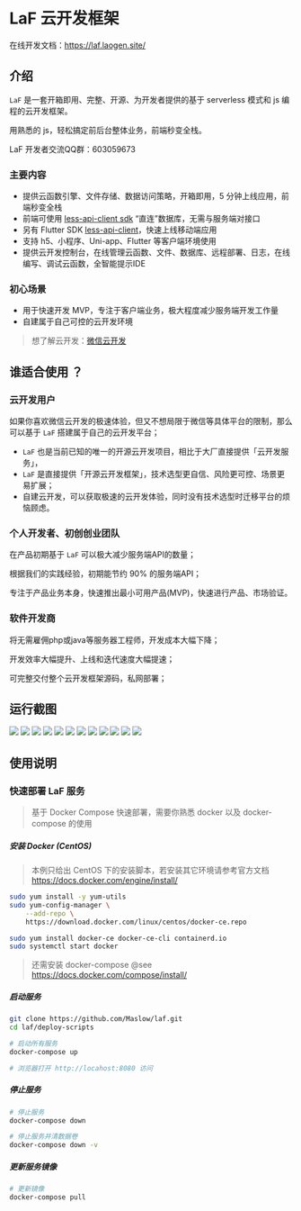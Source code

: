 # LaF 云开发框架

在线开发文档：https://laf.laogen.site/

## 介绍

`LaF` 是一套开箱即用、完整、开源、为开发者提供的基于 serverless 模式和 js 编程的云开发框架。

用熟悉的 js，轻松搞定前后台整体业务，前端秒变全栈。

LaF 开发者交流QQ群：603059673

### 主要内容

  - 提供云函数引擎、文件存储、数据访问策略，开箱即用，5 分钟上线应用，前端秒变全栈
  - 前端可使用 [less-api-client sdk](https://github.com/Maslow/less-api-client-js) “直连”数据库，无需与服务端对接口
  - 另有 Flutter SDK [less-api-client](https://github.com/Maslow/less-api-client-dart)，快速上线移动端应用
  - 支持 h5、小程序、Uni-app、Flutter 等客户端环境使用
  - 提供云开发控制台，在线管理云函数、文件、数据库、远程部署、日志，在线编写、调试云函数，全智能提示IDE

### 初心场景

- 用于快速开发 MVP，专注于客户端业务，极大程度减少服务端开发工作量
- 自建属于自己可控的云开发环境

> 想了解云开发：[微信云开发](https://developers.weixin.qq.com/miniprogram/dev/wxcloud/basis/getting-started.html)


## 谁适合使用 ？

### 云开发用户

  如果你喜欢微信云开发的极速体验，但又不想局限于微信等具体平台的限制，那么可以基于 `LaF` 搭建属于自己的云开发平台；

  - `LaF` 也是当前已知的唯一的开源云开发项目，相比于大厂直接提供「云开发服务」，
  - `LaF` 是直接提供「开源云开发框架」，技术选型更自信、风险更可控、场景更易扩展；
  - 自建云开发，可以获取极速的云开发体验，同时没有技术选型时迁移平台的烦恼顾虑。


### 个人开发者、初创创业团队

  在产品初期基于 `LaF` 可以极大减少服务端API的数量；

  根据我们的实践经验，初期能节约 90% 的服务端API；

  专注于产品业务本身，快速推出最小可用产品(MVP)，快速进行产品、市场验证。

### 软件开发商

  将无需雇佣php或java等服务器工程师，开发成本大幅下降；
  
  开发效率大幅提升、上线和迭代速度大幅提速；

  可完整交付整个云开发框架源码，私网部署；

## 运行截图

![](https://s3.bmp.ovh/imgs/2021/08/c93516996b7e4d70.png)
![](https://s3.bmp.ovh/imgs/2021/08/fd8e63c2dcb57859.png)
![](https://s3.bmp.ovh/imgs/2021/08/76814bb1f306a9bd.png)
![](https://s3.bmp.ovh/imgs/2021/08/3de1eba8e3996177.png)
![](https://s3.bmp.ovh/imgs/2021/08/dbd180ca0118f2d8.png)
![](https://s3.bmp.ovh/imgs/2021/08/ac3b3730f929cd32.png)
![](https://s3.bmp.ovh/imgs/2021/08/2edfa0f64da290f3.png)
![](https://s3.bmp.ovh/imgs/2021/08/3f42df664f374f0d.png)
![](https://s3.bmp.ovh/imgs/2021/08/34be691191a6ff42.png)
![](https://s3.bmp.ovh/imgs/2021/08/8cba6afa35769000.png)
![](https://s3.bmp.ovh/imgs/2021/08/8db31036f2fb17f1.png)
![](https://s3.bmp.ovh/imgs/2021/08/e5ed0732680f6ed1.png)

## 使用说明

### 快速部署 LaF 服务

> 基于 Docker Compose 快速部署，需要你熟悉 docker 以及 docker-compose 的使用

##### 安装 Docker  (CentOS)

> 本例只给出 CentOS 下的安装脚本，若安装其它环境请参考官方文档 https://docs.docker.com/engine/install/

```sh
sudo yum install -y yum-utils
sudo yum-config-manager \
    --add-repo \
    https://download.docker.com/linux/centos/docker-ce.repo

sudo yum install docker-ce docker-ce-cli containerd.io
sudo systemctl start docker

```

> 还需安装 docker-compose @see  https://docs.docker.com/compose/install/

##### 启动服务

```sh
git clone https://github.com/Maslow/laf.git
cd laf/deploy-scripts

# 启动所有服务
docker-compose up

# 浏览器打开 http://locahost:8080 访问

```

##### 停止服务

```sh
# 停止服务
docker-compose down

# 停止服务并清数据卷
docker-compose down -v
```

##### 更新服务镜像

```sh
# 更新镜像
docker-compose pull
```